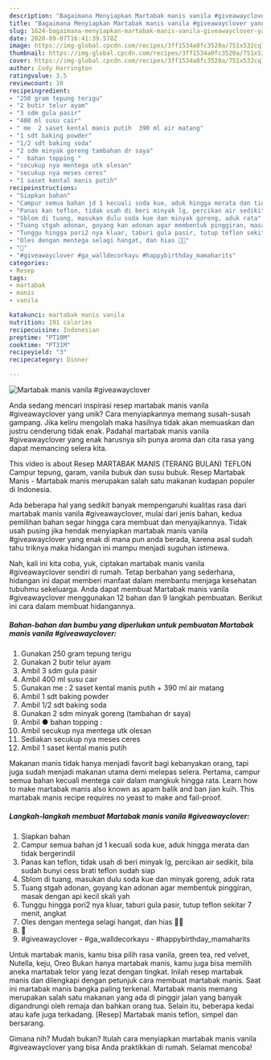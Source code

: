 ```yaml
---
description: "Bagaimana Menyiapkan Martabak manis vanila #giveawayclover yang Bisa Manjain Lidah"
title: "Bagaimana Menyiapkan Martabak manis vanila #giveawayclover yang Bisa Manjain Lidah"
slug: 1624-bagaimana-menyiapkan-martabak-manis-vanila-giveawayclover-yang-bisa-manjain-lidah
date: 2020-09-07T16:41:39.578Z
image: https://img-global.cpcdn.com/recipes/3ff1534a0fc3520a/751x532cq70/martabak-manis-vanila-giveawayclover-foto-resep-utama.jpg
thumbnail: https://img-global.cpcdn.com/recipes/3ff1534a0fc3520a/751x532cq70/martabak-manis-vanila-giveawayclover-foto-resep-utama.jpg
cover: https://img-global.cpcdn.com/recipes/3ff1534a0fc3520a/751x532cq70/martabak-manis-vanila-giveawayclover-foto-resep-utama.jpg
author: Cody Harrington
ratingvalue: 3.5
reviewcount: 10
recipeingredient:
- "250 gram tepung terigu"
- "2 butir telur ayam"
- "3 sdm gula pasir"
- "400 ml susu cair"
- " me  2 saset kental manis putih  390 ml air matang"
- "1 sdt baking powder"
- "1/2 sdt baking soda"
- "2 sdm minyak goreng tambahan dr saya"
- "  bahan topping "
- "secukup nya mentega utk olesan"
- "secukup nya meses ceres"
- "1 saset kental manis putih"
recipeinstructions:
- "Siapkan bahan"
- "Campur semua bahan jd 1 kecuali soda kue, aduk hingga merata dan tidak bergerindil"
- "Panas kan teflon, tidak usah di beri minyak lg, percikan air sedikit, bila sudah bunyi cess brati teflon sudah siap"
- "Sblom di tuang, masukan dulu soda kue dan minyak goreng, aduk rata"
- "Tuang stgah adonan, goyang kan adonan agar membentuk pinggiran, masak dengan api kecil skali yah"
- "Tunggu hingga pori2 nya kluar, taburi gula pasir, tutup teflon sekitar 7 menit, angkat"
- "Oles dengan mentega selagi hangat, dan hias 🤤🤤"
- "🤤"
- "#giveawayclover #ga_walldecorkayu #happybirthday_mamaharits"
categories:
- Resep
tags:
- martabak
- manis
- vanila

katakunci: martabak manis vanila 
nutrition: 191 calories
recipecuisine: Indonesian
preptime: "PT10M"
cooktime: "PT31M"
recipeyield: "3"
recipecategory: Dinner

---
```



![Martabak manis vanila #giveawayclover](https://img-global.cpcdn.com/recipes/3ff1534a0fc3520a/751x532cq70/martabak-manis-vanila-giveawayclover-foto-resep-utama.jpg)

Anda sedang mencari inspirasi resep martabak manis vanila #giveawayclover yang unik? Cara menyiapkannya memang susah-susah gampang. Jika keliru mengolah maka hasilnya tidak akan memuaskan dan justru cenderung tidak enak. Padahal martabak manis vanila #giveawayclover yang enak harusnya sih punya aroma dan cita rasa yang dapat memancing selera kita.

This video is about Resep MARTABAK MANIS (TERANG BULAN) TEFLON Campur tepung, garam, vanila bubuk dan susu bubuk. Resep Martabak Manis - Martabak manis merupakan salah satu makanan kudapan populer di Indonesia.

Ada beberapa hal yang sedikit banyak mempengaruhi kualitas rasa dari martabak manis vanila #giveawayclover, mulai dari jenis bahan, kedua pemilihan bahan segar hingga cara membuat dan menyajikannya. Tidak usah pusing jika hendak menyiapkan martabak manis vanila #giveawayclover yang enak di mana pun anda berada, karena asal sudah tahu triknya maka hidangan ini mampu menjadi suguhan istimewa.


Nah, kali ini kita coba, yuk, ciptakan martabak manis vanila #giveawayclover sendiri di rumah. Tetap berbahan yang sederhana, hidangan ini dapat memberi manfaat dalam membantu menjaga kesehatan tubuhmu sekeluarga. Anda dapat membuat Martabak manis vanila #giveawayclover menggunakan 12 bahan dan 9 langkah pembuatan. Berikut ini cara dalam membuat hidangannya.

<!--inarticleads1-->

##### Bahan-bahan dan bumbu yang diperlukan untuk pembuatan Martabak manis vanila #giveawayclover:

1. Gunakan 250 gram tepung terigu
1. Gunakan 2 butir telur ayam
1. Ambil 3 sdm gula pasir
1. Ambil 400 ml susu cair
1. Gunakan  me : 2 saset kental manis putih + 390 ml air matang
1. Ambil 1 sdt baking powder
1. Ambil 1/2 sdt baking soda
1. Gunakan 2 sdm minyak goreng (tambahan dr saya)
1. Ambil  ● bahan topping :
1. Ambil secukup nya mentega utk olesan
1. Sediakan secukup nya meses ceres
1. Ambil 1 saset kental manis putih


Makanan manis tidak hanya menjadi favorit bagi kebanyakan orang, tapi juga sudah menjadi makanan utama demi melepas selera. Pertama, campur semua bahan kecuali mentega cair dalam mangkuk hingga rata. Learn how to make martabak manis also known as apam balik and ban jian kuih. This martabak manis recipe requires no yeast to make and fail-proof. 

<!--inarticleads2-->

##### Langkah-langkah membuat Martabak manis vanila #giveawayclover:

1. Siapkan bahan
1. Campur semua bahan jd 1 kecuali soda kue, aduk hingga merata dan tidak bergerindil
1. Panas kan teflon, tidak usah di beri minyak lg, percikan air sedikit, bila sudah bunyi cess brati teflon sudah siap
1. Sblom di tuang, masukan dulu soda kue dan minyak goreng, aduk rata
1. Tuang stgah adonan, goyang kan adonan agar membentuk pinggiran, masak dengan api kecil skali yah
1. Tunggu hingga pori2 nya kluar, taburi gula pasir, tutup teflon sekitar 7 menit, angkat
1. Oles dengan mentega selagi hangat, dan hias 🤤🤤
1. 🤤
1. #giveawayclover - #ga_walldecorkayu - #happybirthday_mamaharits


Untuk martabak manis, kamu bisa pilih rasa vanila, green tea, red velvet, Nutella, keju, Oreo Bukan hanya martabak manis, kamu juga bisa memilih aneka martabak telor yang lezat dengan tingkat. Inilah resep martabak manis dan dilengkapi dengan petunjuk cara membuat martabak manis. Saat ini martabak manis bangka paling terkenal. Martabak manis memang merupakan salah satu makanan yang ada di pinggir jalan yang banyak digandrungi oleh remaja dan bahkan orang tua. Selain itu, beberapa kedai atau kafe juga terkadang. [Resep] Martabak manis teflon, simpel dan bersarang. 

Gimana nih? Mudah bukan? Itulah cara menyiapkan martabak manis vanila #giveawayclover yang bisa Anda praktikkan di rumah. Selamat mencoba!

